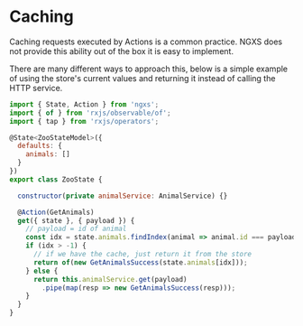 # Caching
Caching requests executed by Actions is a common practice. NGXS does not
provide this ability out of the box it is easy to implement. 

There are many different ways to approach this, below is a simple example of
using the store's current values and returning it instead of calling the HTTP
service.

```javascript
import { State, Action } from 'ngxs';
import { of } from 'rxjs/observable/of';
import { tap } from 'rxjs/operators';

@State<ZooStateModel>({
  defaults: {
    animals: []
  }
})
export class ZooState {

  constructor(private animalService: AnimalService) {}

  @Action(GetAnimals)
  get({ state }, { payload }) {
    // payload = id of animal
    const idx = state.animals.findIndex(animal => animal.id === payload);
    if (idx > -1) {
      // if we have the cache, just return it from the store
      return of(new GetAnimalsSuccess(state.animals[idx]));
    } else {
      return this.animalService.get(payload)
        .pipe(map(resp => new GetAnimalsSuccess(resp)));
    }
  }
}
```
